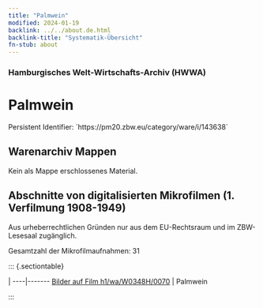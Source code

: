 ```yaml
---
title: "Palmwein"
modified: 2024-01-19
backlink: ../../about.de.html
backlink-title: "Systematik-Übersicht"
fn-stub: about
---
```


### Hamburgisches Welt-Wirtschafts-Archiv (HWWA)

# Palmwein

<div class="hint">Persistent Identifier: `https://pm20.zbw.eu/category/ware/i/143638`</div>







## Warenarchiv Mappen





Kein als Mappe erschlossenes Material.



<a id="filmsections" />

## Abschnitte von digitalisierten Mikrofilmen (1. Verfilmung 1908-1949)

<p>Aus urheberrechtlichen Gründen nur aus dem EU-Rechtsraum und im ZBW-Lesesaal zugänglich.</p>


<p>Gesamtzahl der Mikrofilmaufnahmen: 31</p>





::: {.sectiontable}

 | 
----|-------
<a class="btn" href="https://pm20.zbw.eu/film/h1/wa/W0348H/0070" rel="nofollow">Bilder auf Film h1/wa/W0348H/0070</a> | Palmwein


:::
















